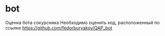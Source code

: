 # bot
Оценка бота сокурсника
Необходимо оценить код, расположенный по ссылке https://github.com/fedorburyakov/QAP_bot

